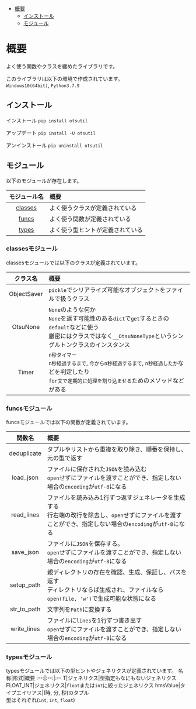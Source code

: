 - [概要](#概要)
  - [インストール](#インストール)
  - [モジュール](#モジュール)


# 概要

よく使う関数やクラスを纏めたライブラリです。  

このライブラリは以下の環境で作成されています。  
`Windows10(64bit)`, `Python3.7.9`  

## インストール

インストール
`pip install otsutil`

アップデート
`pip install -U otsutil`

アンインストール
`pip uninstall otsutil`

## モジュール

以下のモジュールが存在します。

モジュール名|概要
:--:|:--
[classes](#classesモジュール)|よく使うクラスが定義されている
[funcs](#funcsモジュール)|よく使う関数が定義されている
[types](#typesモジュール)|よく使う型ヒントが定義されている

<!-- omit in toc -->
### classesモジュール

classesモジュールでは以下のクラスが定義されています。

クラス名|概要
:--:|:--
ObjectSaver|`pickle`でシリアライズ可能なオブジェクトをファイルで扱うクラス
OtsuNone|`None`のような何か<br>`None`を返す可能性のある`dict`で`get`するときの`default`などに使う<br>厳密にはクラスではなく`__OtsuNoneType`というシングルトンクラスのインスタンス
Timer|`n秒タイマー`<br>`n秒経過するまで`, `今からn秒経過するまで`, `n秒経過したか`などを判定したり<br>`for文で定期的に処理を割り込ませる`ためのメソッドなどがある

<!-- omit in toc -->
### funcsモジュール

funcsモジュールでは以下の関数が定義されています。

関数名|概要
:--:|:--
deduplicate|タプルやリストから重複を取り除き、順番を保持し、元の型で返す
load_json|ファイルに保存された`JSON`を読み込む<br>`open`せずにファイルを渡すことができ、指定しない場合の`encoding`が`utf-8`になる
read_lines|ファイルを読み込み1行ずつ返すジェネレータを生成する<br>行右端の改行を除去し、`open`せずにファイルを渡すことができ、指定しない場合の`encoding`が`utf-8`になる
save_json|ファイルに`JSON`を保存する。<br>`open`せずにファイルを渡すことができ、指定しない場合の`encoding`が`utf-8`になる
setup_path|親ディレクトリの存在を確認、生成、保証し、パスを返す<br>ディレクトリならば生成され、ファイルなら`open(file, 'w')`で生成可能な状態になる
str_to_path|文字列を`Path`に変換する
write_lines|ファイルに`lines`を1行ずつ書き出す<br>`open`せずにファイルを渡すことができ、指定しない場合の`encoding`が`utf-8`になる

<!-- omit in toc -->
### typesモジュール

typesモジュールでは以下の型ヒントやジェネリクスが定義されています。
名称|形式|概要
:--:|:--:|:--
T|ジェネリクス|型指定もなにもないジェネリクス
FLOAT_INT|ジェネリクス|`float`または`int`に絞ったジェネリクス
hmsValue|タイプエイリアス|(時, 分, 秒)のタプル<br>型はそれぞれ(`int`, `int`, `float`)
